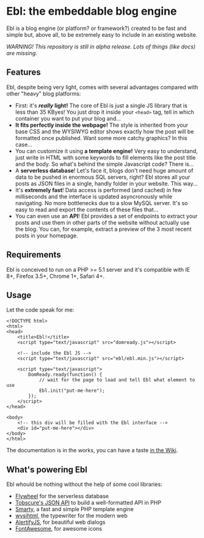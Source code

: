 Ebl: the embeddable blog engine
===============================

Ebl is a blog engine (or platform? or framework?) created to be fast and simple but, above all, to be extremely easy to include in an existing website.

*WARNING! This repository is still in alpha release. Lots of things (like docs) are missing.*

Features
--------

Ebl, despite being very light, comes with several advantages compared with other "heavy" blog platforms:

 * First: it's ***really* light!** The core of Ebl is just a single JS library that is less than 35 KByes! You just drop it inside your `<head>` tag, tell in which container you want to put your blog and...
 * **It fits perfectly inside the webpage!** The style is inherited from your base CSS and the WYSIWYG editor shows exactly how the post will be formatted once published. Want some more catchy graphics? In this case...
 * You can customize it using **a template engine!** Very easy to understand, just write in HTML with some keywords to fill elements like the post title and the body. So what's behind the simple Javascript code? There is...
 * A **serverless database**! Let's face it, blogs don't need huge amount of data to be pushed in enormous SQL servers, right? Ebl stores all your posts as JSON files in a single, handly folder in your website. This way...
 * It's **extremely fast**! Data access is performed (and cached) in few milliseconds and the interface is updated asyncronously while navigating. No more bottlenecks due to a slow MySQL server. It's so easy to read and export the contents of these files that...
 * You can even use an **API**! Ebl provides a set of endpoints to extract your posts and use them in other parts of the website without actually use the blog. You can, for example, extract a preview of the 3 most recent posts in your homepage.

Requirements
------------
Ebl is conceived to run on a PHP >= 5.1 server and it's compatible with IE 8+, Firefox 3.5+, Chrome 1+, Safari 4+.

Usage
-----

Let the code speak for me:

```
<!DOCTYPE html>
<html>
<head>
	<title>Ebl!</title>
    <script type="text/javascript" src="domready.js"></script>
    
    <!-- include the Ebl JS -->
    <script type="text/javascript" src="ebl/ebl.min.js"></script>
	
	<script type="text/javascript">
		DomReady.ready(function() {
            // wait for the page to load and tell Ebl what element to use
            Ebl.init("put-me-here");
		});
	</script>
</head>

<body>
    <!-- this div will be filled with the Ebl interface -->
	<div id="put-me-here"></div>
</body>
</html>
```

The documentation is in the works, you can have a taste [in the Wiki](https://github.com/alessandrofrancesconi/ebl/wiki).

What's powering Ebl
-------------------

Ebl whould be nothing without the help of some cool libraries:

* [Flywheel](https://github.com/jamesmoss/flywheel) for the serverless database
* [Tobscure's JSON API](https://github.com/tobscure/json-api) to build a well-formatted API in PHP
* [Smarty](http://www.smarty.net/), a fast and simple PHP template engine
* [wysihtml](http://wysihtml.com/), the typewriter for the modern web
* [AlertifyJS](http://alertifyjs.com/), for beautiful web dialogs
* [FontAwesome](https://fortawesome.github.io/Font-Awesome/), for awesome icons